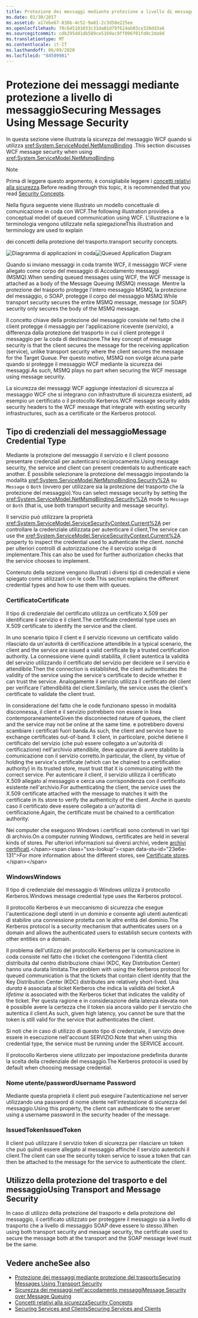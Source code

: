 ```yaml
---
title: Protezione dei messaggi mediante protezione a livello di messaggio
ms.date: 03/30/2017
ms.assetid: a17ebe67-836b-4c52-9a81-2c3d58e225ee
ms.openlocfilehash: 70c645101033c31da01d79f624ab03ce328dd3a6
ms.sourcegitcommit: cdb295dd1db589ce5169ac9ff096f01fd0c2da9d
ms.translationtype: MT
ms.contentlocale: it-IT
ms.lasthandoff: 06/09/2020
ms.locfileid: "84589981"
---
```

# <a name="securing-messages-using-message-security"></a><span data-ttu-id="23e6e-102">Protezione dei messaggi mediante protezione a livello di messaggio</span><span class="sxs-lookup"><span data-stu-id="23e6e-102">Securing Messages Using Message Security</span></span>
<span data-ttu-id="23e6e-103">In questa sezione viene illustrata la sicurezza del messaggio WCF quando si utilizza <xref:System.ServiceModel.NetMsmqBinding> .</span><span class="sxs-lookup"><span data-stu-id="23e6e-103">This section discusses WCF message security when using <xref:System.ServiceModel.NetMsmqBinding>.</span></span>  
  
> [!NOTE]
> <span data-ttu-id="23e6e-104">Prima di leggere questo argomento, è consigliabile leggere i [concetti relativi alla sicurezza](security-concepts.md).</span><span class="sxs-lookup"><span data-stu-id="23e6e-104">Before reading through this topic, it is recommended that you read [Security Concepts](security-concepts.md).</span></span>  
  
 <span data-ttu-id="23e6e-105">Nella figura seguente viene illustrato un modello concettuale di comunicazione in coda con WCF.</span><span class="sxs-lookup"><span data-stu-id="23e6e-105">The following illustration provides a conceptual model of queued communication using WCF.</span></span> <span data-ttu-id="23e6e-106">L'illustrazione e la terminologia vengono utilizzate nella spiegazione</span><span class="sxs-lookup"><span data-stu-id="23e6e-106">This illustration and terminology are used to explain</span></span>  
  
 <span data-ttu-id="23e6e-107">dei concetti della protezione del trasporto.</span><span class="sxs-lookup"><span data-stu-id="23e6e-107">transport security concepts.</span></span>  
  
 <span data-ttu-id="23e6e-108">![Diagramma di applicazioni in coda](media/distributed-queue-figure.jpg "Distributed-Queue-Figure")</span><span class="sxs-lookup"><span data-stu-id="23e6e-108">![Queued Application Diagram](media/distributed-queue-figure.jpg "Distributed-Queue-Figure")</span></span>  
  
 <span data-ttu-id="23e6e-109">Quando si inviano messaggi in coda tramite WCF, il messaggio WCF viene allegato come corpo del messaggio di Accodamento messaggi (MSMQ).</span><span class="sxs-lookup"><span data-stu-id="23e6e-109">When sending queued messages using WCF, the WCF message is attached as a body of the Message Queuing (MSMQ) message.</span></span> <span data-ttu-id="23e6e-110">Mentre la protezione del trasporto protegge l'intero messaggio MSMQ, la protezione del messaggio, o SOAP, protegge il corpo del messaggio MSMQ.</span><span class="sxs-lookup"><span data-stu-id="23e6e-110">While transport security secures the entire MSMQ message, message (or SOAP) security only secures the body of the MSMQ message.</span></span>  
  
 <span data-ttu-id="23e6e-111">Il concetto chiave della protezione del messaggio consiste nel fatto che il client protegge il messaggio per l'applicazione ricevente (servizio), a differenza dalla protezione del trasporto in cui il client protegge il messaggio per la coda di destinazione.</span><span class="sxs-lookup"><span data-stu-id="23e6e-111">The key concept of message security is that the client secures the message for the receiving application (service), unlike transport security where the client secures the message for the Target Queue.</span></span> <span data-ttu-id="23e6e-112">Per questo motivo, MSMQ non svolge alcuna parte quando si protegge il messaggio WCF mediante la sicurezza dei messaggi.</span><span class="sxs-lookup"><span data-stu-id="23e6e-112">As such, MSMQ plays no part when securing the WCF message using message security.</span></span>  
  
 <span data-ttu-id="23e6e-113">La sicurezza dei messaggi WCF aggiunge intestazioni di sicurezza al messaggio WCF che si integrano con infrastrutture di sicurezza esistenti, ad esempio un certificato o il protocollo Kerberos.</span><span class="sxs-lookup"><span data-stu-id="23e6e-113">WCF message security adds security headers to the WCF message that integrate with existing security infrastructures, such as a certificate or the Kerberos protocol.</span></span>  
  
## <a name="message-credential-type"></a><span data-ttu-id="23e6e-114">Tipo di credenziali del messaggio</span><span class="sxs-lookup"><span data-stu-id="23e6e-114">Message Credential Type</span></span>  
 <span data-ttu-id="23e6e-115">Mediante la protezione del messaggio il servizio e il client possono presentare credenziali per autenticarsi reciprocamente.</span><span class="sxs-lookup"><span data-stu-id="23e6e-115">Using message security, the service and client can present credentials to authenticate each another.</span></span> <span data-ttu-id="23e6e-116">È possibile selezionare la protezione del messaggio impostando la modalità <xref:System.ServiceModel.NetMsmqBinding.Security%2A> su `Message` o `Both` (ovvero per utilizzare sia la protezione del trasporto che la protezione del messaggio).</span><span class="sxs-lookup"><span data-stu-id="23e6e-116">You can select message security by setting the <xref:System.ServiceModel.NetMsmqBinding.Security%2A> mode to `Message` or `Both` (that is, use both transport security and message security).</span></span>  
  
 <span data-ttu-id="23e6e-117">Il servizio può utilizzare la proprietà <xref:System.ServiceModel.ServiceSecurityContext.Current%2A> per controllare la credenziale utilizzata per autenticare il client,</span><span class="sxs-lookup"><span data-stu-id="23e6e-117">The service can use the <xref:System.ServiceModel.ServiceSecurityContext.Current%2A> property to inspect the credential used to authenticate the client.</span></span> <span data-ttu-id="23e6e-118">nonché per ulteriori controlli di autorizzazione che il servizio scelga di implementare.</span><span class="sxs-lookup"><span data-stu-id="23e6e-118">This can also be used for further authorization checks that the service chooses to implement.</span></span>  
  
 <span data-ttu-id="23e6e-119">Contenuto della sezione vengono illustrati i diversi tipi di credenziali e viene spiegato come utilizzarli con le code.</span><span class="sxs-lookup"><span data-stu-id="23e6e-119">This section explains the different credential types and how to use them with queues.</span></span>  
  
### <a name="certificate"></a><span data-ttu-id="23e6e-120">Certificato</span><span class="sxs-lookup"><span data-stu-id="23e6e-120">Certificate</span></span>  
 <span data-ttu-id="23e6e-121">Il tipo di credenziale del certificato utilizza un certificato X.509 per identificare il servizio e il client.</span><span class="sxs-lookup"><span data-stu-id="23e6e-121">The certificate credential type uses an X.509 certificate to identify the service and the client.</span></span>  
  
 <span data-ttu-id="23e6e-122">In uno scenario tipico il client e il servizio ricevono un certificato valido rilasciato da un'autorità di certificazione attendibile.</span><span class="sxs-lookup"><span data-stu-id="23e6e-122">In a typical scenario, the client and the service are issued a valid certificate by a trusted certification authority.</span></span> <span data-ttu-id="23e6e-123">La connessione viene quindi stabilita, il client autentica la validità del servizio utilizzando il certificato del servizio per decidere se il servizio è attendibile.</span><span class="sxs-lookup"><span data-stu-id="23e6e-123">Then the connection is established, the client authenticates the validity of the service using the service's certificate to decide whether it can trust the service.</span></span> <span data-ttu-id="23e6e-124">Analogamente il servizio utilizza il certificato del client per verificare l'attendibilità del client.</span><span class="sxs-lookup"><span data-stu-id="23e6e-124">Similarly, the service uses the client's certificate to validate the client trust.</span></span>  
  
 <span data-ttu-id="23e6e-125">In considerazione del fatto che le code funzionano spesso in modalità disconnessa, il client e il servizio potrebbero non essere in linea contemporaneamente</span><span class="sxs-lookup"><span data-stu-id="23e6e-125">Given the disconnected nature of queues, the client and the service may not be online at the same time.</span></span> <span data-ttu-id="23e6e-126">e potrebbero doversi scambiare i certificati fuori banda.</span><span class="sxs-lookup"><span data-stu-id="23e6e-126">As such, the client and service have to exchange certificates out-of-band.</span></span> <span data-ttu-id="23e6e-127">Il client, in particolare, poiché detiene il certificato del servizio (che può essere collegato a un'autorità di certificazione) nell'archivio attendibile, deve appurare di avere stabilito la comunicazione con il servizio corretto.</span><span class="sxs-lookup"><span data-stu-id="23e6e-127">In particular, the client, by virtue of holding the service's certificate (which can be chained to a certification authority) in its trusted store, must trust that it is communicating with the correct service.</span></span> <span data-ttu-id="23e6e-128">Per autenticare il client, il servizio utilizza il certificato X.509 allegato al messaggio e cerca una corrispondenza con il certificato esistente nell'archivio.</span><span class="sxs-lookup"><span data-stu-id="23e6e-128">For authenticating the client, the service uses the X.509 certificate attached with the message to matches it with the certificate in its store to verify the authenticity of the client.</span></span> <span data-ttu-id="23e6e-129">Anche in questo caso il certificato deve essere collegato a un'autorità di certificazione.</span><span class="sxs-lookup"><span data-stu-id="23e6e-129">Again, the certificate must be chained to a certification authority.</span></span>  
  
 <span data-ttu-id="23e6e-130">Nei computer che eseguono Windows i certificati sono contenuti in vari tipi di archivio.</span><span class="sxs-lookup"><span data-stu-id="23e6e-130">On a computer running Windows, certificates are held in several kinds of stores.</span></span> <span data-ttu-id="23e6e-131">Per ulteriori informazioni sui diversi archivi, vedere [archivi certificati](https://docs.microsoft.com/previous-versions/windows/it-pro/windows-server-2003/cc757138(v=ws.10)).</span><span class="sxs-lookup"><span data-stu-id="23e6e-131">For more information about the different stores, see [Certificate stores](https://docs.microsoft.com/previous-versions/windows/it-pro/windows-server-2003/cc757138(v=ws.10)).</span></span>  
  
### <a name="windows"></a><span data-ttu-id="23e6e-132">Windows</span><span class="sxs-lookup"><span data-stu-id="23e6e-132">Windows</span></span>  
 <span data-ttu-id="23e6e-133">Il tipo di credenziale del messaggio di Windows utilizza il protocollo Kerberos.</span><span class="sxs-lookup"><span data-stu-id="23e6e-133">Windows message credential type uses the Kerberos protocol.</span></span>  
  
 <span data-ttu-id="23e6e-134">Il protocollo Kerberos è un meccanismo di sicurezza che esegue l'autenticazione degli utenti in un dominio e consente agli utenti autenticati di stabilire una connessione protetta con le altre entità del dominio.</span><span class="sxs-lookup"><span data-stu-id="23e6e-134">The Kerberos protocol is a security mechanism that authenticates users on a domain and allows the authenticated users to establish secure contexts with other entities on a domain.</span></span>  
  
 <span data-ttu-id="23e6e-135">Il problema dell'utilizzo del protocollo Kerberos per la comunicazione in coda consiste nel fatto che i ticket che contengono l'identità client distribuita dal centro distribuzione chiavi (KDC, Key Distribution Center) hanno una durata limitata.</span><span class="sxs-lookup"><span data-stu-id="23e6e-135">The problem with using the Kerberos protocol for queued communication is that the tickets that contain client identity that the Key Distribution Center (KDC) distributes are relatively short-lived.</span></span> <span data-ttu-id="23e6e-136">Una *durata* è associata al ticket Kerberos che indica la validità del ticket.</span><span class="sxs-lookup"><span data-stu-id="23e6e-136">A *lifetime* is associated with the Kerberos ticket that indicates the validity of the ticket.</span></span> <span data-ttu-id="23e6e-137">Per questa ragione e in considerazione della latenza elevata non è possibile avere la certezza che il token sia ancora valido per il servizio che autentica il client.</span><span class="sxs-lookup"><span data-stu-id="23e6e-137">As such, given high latency, you cannot be sure that the token is still valid for the service that authenticates the client.</span></span>  
  
 <span data-ttu-id="23e6e-138">Si noti che in caso di utilizzo di questo tipo di credenziale, il servizio deve essere in esecuzione nell'account SERVIZIO.</span><span class="sxs-lookup"><span data-stu-id="23e6e-138">Note that when using this credential type, the service must be running under the SERVICE account.</span></span>  
  
 <span data-ttu-id="23e6e-139">Il protocollo Kerberos viene utilizzato per impostazione predefinita durante la scelta della credenziale del messaggio.</span><span class="sxs-lookup"><span data-stu-id="23e6e-139">The Kerberos protocol is used by default when choosing message credential.</span></span>
  
### <a name="username-password"></a><span data-ttu-id="23e6e-140">Nome utente/password</span><span class="sxs-lookup"><span data-stu-id="23e6e-140">Username Password</span></span>  
 <span data-ttu-id="23e6e-141">Mediante questa proprietà il client può eseguire l'autenticazione nel server utilizzando una password di nome utente nell'intestazione di sicurezza del messaggio.</span><span class="sxs-lookup"><span data-stu-id="23e6e-141">Using this property, the client can authenticate to the server using a username password in the security header of the message.</span></span>  
  
### <a name="issuedtoken"></a><span data-ttu-id="23e6e-142">IssuedToken</span><span class="sxs-lookup"><span data-stu-id="23e6e-142">IssuedToken</span></span>  
 <span data-ttu-id="23e6e-143">Il client può utilizzare il servizio token di sicurezza per rilasciare un token che può quindi essere allegato al messaggio affinché il servizio autentichi il client.</span><span class="sxs-lookup"><span data-stu-id="23e6e-143">The client can use the security token service to issue a token that can then be attached to the message for the service to authenticate the client.</span></span>  
  
## <a name="using-transport-and-message-security"></a><span data-ttu-id="23e6e-144">Utilizzo della protezione del trasporto e del messaggio</span><span class="sxs-lookup"><span data-stu-id="23e6e-144">Using Transport and Message Security</span></span>  
 <span data-ttu-id="23e6e-145">In caso di utilizzo della protezione del trasporto e della protezione del messaggio, il certificato utilizzato per proteggere il messaggio sia a livello di trasporto che a livello di messaggio SOAP deve essere lo stesso.</span><span class="sxs-lookup"><span data-stu-id="23e6e-145">When using both transport security and message security, the certificate used to secure the message both at the transport and the SOAP message level must be the same.</span></span>  
  
## <a name="see-also"></a><span data-ttu-id="23e6e-146">Vedere anche</span><span class="sxs-lookup"><span data-stu-id="23e6e-146">See also</span></span>

- [<span data-ttu-id="23e6e-147">Protezione dei messaggi mediante protezione del trasporto</span><span class="sxs-lookup"><span data-stu-id="23e6e-147">Securing Messages Using Transport Security</span></span>](securing-messages-using-transport-security.md)
- [<span data-ttu-id="23e6e-148">Sicurezza dei messaggi nell'accodamento messaggi</span><span class="sxs-lookup"><span data-stu-id="23e6e-148">Message Security over Message Queuing</span></span>](../samples/message-security-over-message-queuing.md)
- [<span data-ttu-id="23e6e-149">Concetti relativi alla sicurezza</span><span class="sxs-lookup"><span data-stu-id="23e6e-149">Security Concepts</span></span>](security-concepts.md)
- [<span data-ttu-id="23e6e-150">Securing Services and Clients</span><span class="sxs-lookup"><span data-stu-id="23e6e-150">Securing Services and Clients</span></span>](securing-services-and-clients.md)
